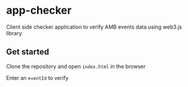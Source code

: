 # app-checker
Client side checker application to verify AMB events data using web3.js library

## Get started
Clone the repository and open `index.html` in the browser

Enter an `eventId` to verify
